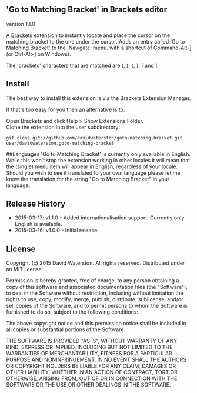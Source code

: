 ## 'Go to Matching Bracket' in Brackets editor
version 1.1.0
  
A [Brackets](http://brackets.io/) extension to instantly locate and place the cursor on the matching bracket to the one under the cursor. Adds an entry called 'Go to Matching Bracket' to the 'Navigate' menu. with a shortcut of Command-Alt-] (or Ctrl-Alt-] on Windows).

The 'brackets' characters that are matched are (, ), {, }, [ and ].
  
  
## Install

The best way to install this extension is via the Brackets Extension Manager.


If that's too easy for you then an alternative is to:

Open Brackets and click Help > Show Extensions Folder.  
Clone the extension into the user subdirectory:

    git clone git://github.com/davidwaterston/goto-matching-bracket.git user/davidwaterston.goto-matching-bracket
  
  
##Languages
'Go to Matching Bracket' is currently only available in English. While this won't stop the extension working in other locales it will mean that the (single) menu item will appear in English, regardless of your locale.  
Should you wish to see it translated to your own language please let me know the translation for the string "Go to Matching Bracket" in your language.
  
  
## Release History
 - 2015-03-17: v1.1.0 - Added internationalisation support. Currently only English is available.  
 - 2015-03-16: v1.0.0 - Initial release.
  
  
## License

Copyright (c) 2015 David Waterston. All rights reserved.
Distributed under an MIT license:

Permission is hereby granted, free of charge, to any person obtaining a copy of this software and associated documentation files (the "Software"), to deal in the Software without restriction, including without limitation the rights to use, copy, modify, merge, publish, distribute, sublicense, and/or sell copies of the Software, and to permit persons to whom the Software is furnished to do so, subject to the following conditions:

The above copyright notice and this permission notice shall be included in all copies or substantial portions of the Software.

THE SOFTWARE IS PROVIDED "AS IS", WITHOUT WARRANTY OF ANY KIND, EXPRESS OR IMPLIED, INCLUDING BUT NOT LIMITED TO THE WARRANTIES OF MERCHANTABILITY, FITNESS FOR A PARTICULAR PURPOSE AND NONINFRINGEMENT. IN NO EVENT SHALL THE AUTHORS OR COPYRIGHT HOLDERS BE LIABLE FOR ANY CLAIM, DAMAGES OR OTHER LIABILITY, WHETHER IN AN ACTION OF CONTRACT, TORT OR OTHERWISE, ARISING FROM, OUT OF OR IN CONNECTION WITH THE SOFTWARE OR THE USE OR OTHER DEALINGS IN THE SOFTWARE.
